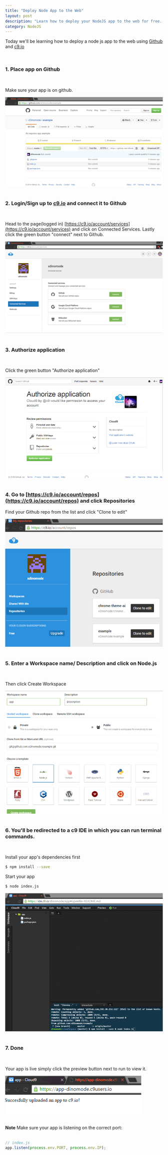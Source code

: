 ```yaml
---
title: "Deploy Node App to the Web"
layout: post
description: "Learn how to deploy your NodeJS app to the web for free. Using Github and c9.io"
category: NodeJS
---
```


Today we'll be learning how to deploy a node js app to the web using [Github](https://github.com) and [c9.io](https://c9.io)

<!--more-->

<br>

### 1. Place app on Github
<br>

Make sure your app is on github.

![example repo](/images/example.PNG)
<br>
<br>

### 2. Login/Sign up to [c9.io](https://c9.io) and connect it to Github
<br>

Head to the page(logged in) [https://c9.io/account/services](https://c9.io/account/services) and click on Connected Services. Lastly click the green button "connect" next to Github.

![c9.io](/images/c9github.PNG)
<br>
<br>

### 3. Authorize application
<br>

Click the green button "Authorize application"

![Auth Github](/images/githubauth.PNG)
<br>
<br>

### 4. Go to [https://c9.io/account/repos](https://c9.io/account/repos) and click Repositories

Find your Github repo from the list and click "Clone to edit"

![c9 repos](/images/c9repos.PNG)
<br>
<br>

### 5. Enter a Workspace name/ Description and click on Node.js
<br>

Then click Create Workspace

![c9 new](/images/c9new.PNG)
<br>
<br>

### 6. You'll be redirected to a c9 IDE in which you can run terminal commands.
<br>

Install your app's dependencies first

```bash
$ npm install --save
```

Start your app

```bash
$ node index.js
```

![c9 terminal](/images/c9run.PNG)
<br>
<br>

### 7. Done
<br>

Your app is live simply click the preview button next to run to view it.

![app](/images/c9app.PNG)
<br>
<br>

**Note** Make sure your app is listening on the correct port:

```javascript

// index.js
app.listen(process.env.PORT, process.env.IP);
```
